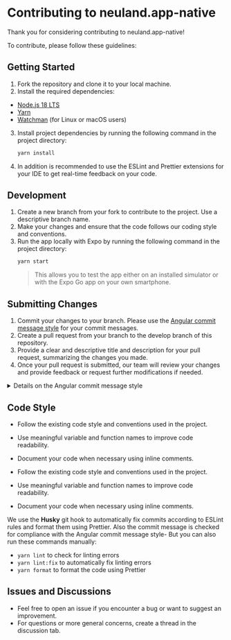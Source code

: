 # Contributing to neuland.app-native

Thank you for considering contributing to neuland.app-native!

To contribute, please follow these guidelines:

## Getting Started

1. Fork the repository and clone it to your local machine.
2. Install the required dependencies:

-   [Node.js 18 LTS](https://nodejs.org/en/)
-   [Yarn](https://docs.expo.dev/get-started/installation/)
-   [Watchman](https://facebook.github.io/watchman/docs/install) (for Linux or macOS users)

3. Install project dependencies by running the following command in the project directory:

    ```bash
    yarn install
    ```

4. In addition is recommended to use the ESLint and Prettier extensions for your IDE to get real-time feedback on your code.

## Development

1. Create a new branch from your fork to contribute to the project. Use a descriptive branch name.
2. Make your changes and ensure that the code follows our coding style and conventions.
3. Run the app locally with Expo by running the following command in the project directory:
    ```bash
    yarn start
    ```
    > This allows you to test the app either on an installed simulator or with the Expo Go app on your own smartphone.

## Submitting Changes

1. Commit your changes to your branch. Please use the [Angular commit message style](https://github.com/angular/angular/blob/master/CONTRIBUTING.md#commit-message-header) for your commit messages.
1. Create a pull request from your branch to the develop branch of this repository.
1. Provide a clear and descriptive title and description for your pull request, summarizing the changes you made.
1. Once your pull request is submitted, our team will review your changes and provide feedback or request further modifications if needed.

<details>

  <summary>Details on the Angular commit message style</summary>

```
<type>(<scope>): <short summary>
  │       │             │
  │       │             └─⫸ Summary in present tense. Not capitalized. No period at the end.
  │       │
  │       └─⫸ Commit Scope: animations|bazel|benchpress|common|compiler|compiler-cli|core|
  │                          elements|forms|http|language-service|localize|platform-browser|
  │                          platform-browser-dynamic|platform-server|router|service-worker|
  │                          upgrade|zone.js|packaging|changelog|docs-infra|migrations|
  │                          devtools
  │
  └─⫸ Commit Type: build|ci|docs|feat|fix|perf|refactor|test
```

</details>

## Code Style

-   Follow the existing code style and conventions used in the project.
-   Use meaningful variable and function names to improve code readability.
-   Document your code when necessary using inline comments.

-   Follow the existing code style and conventions used in the project.
-   Use meaningful variable and function names to improve code readability.
-   Document your code when necessary using inline comments.

We use the **Husky** git hook to automatically fix commits according to ESLint rules and format them using Prettier. Also the commit message is checked for compliance with the Angular commit message style-
But you can also run these commands manually:

-   `yarn lint` to check for linting errors
-   `yarn lint:fix` to automatically fix linting errors
-   `yarn format` to format the code using Prettier


## Issues and Discussions

-   Feel free to open an issue if you encounter a bug or want to suggest an improvement.
-   For questions or more general concerns, create a thread in the discussion tab.
